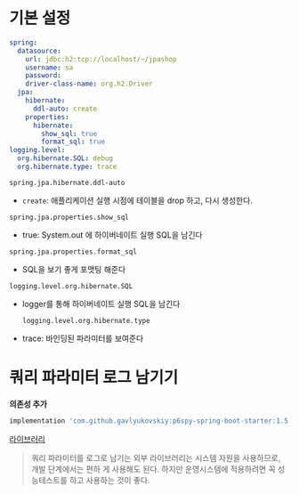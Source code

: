 # 기본 설정

```yml
spring:
  datasource:
    url: jdbc:h2:tcp://localhost/~/jpashop
    username: sa
    password:
    driver-class-name: org.h2.Driver
  jpa:
    hibernate:
      ddl-auto: create
    properties:
      hibernate:
        show_sql: true
        format_sql: true
logging.level:
  org.hibernate.SQL: debug
  org.hibernate.type: trace
```

`spring.jpa.hibernate.ddl-auto`

* `create`: 애플리케이션 실행 시점에 테이블을 drop 하고, 다시 생성한다.

`spring.jpa.properties.show_sql`

* true: System.out 에 하이버네이트 실행 SQL을 남긴다

`spring.jpa.properties.format_sql`

* SQL을 보기 좋게 포맷팅 해준다

`logging.level.org.hibernate.SQL`

* logger를 통해 하이버네이트 실행 SQL을 남긴다

  `logging.level.org.hibernate.type`

* trace: 바인딩된 파라미터를 보여준다 

# 쿼리 파라미터 로그 남기기

**의존성 추가**

```groovy
implementation 'com.github.gavlyukovskiy:p6spy-spring-boot-starter:1.5.6'
```

[라이브러리](https://github.com/gavlyukovskiy/spring-boot-data-source-decorator)

> 쿼리 파라미터를 로그로 남기는 외부 라이브러리는 시스템 자원을 사용하므로, 개발 단계에서는 편하 게 사용해도 된다. 하지만 운영시스템에 적용하려면 꼭 성능테스트를 하고 사용하는 것이 좋다.